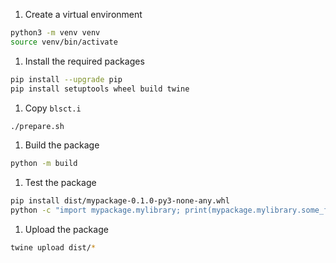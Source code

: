 1. Create a virtual environment

```bash
python3 -m venv venv
source venv/bin/activate
```

1. Install the required packages

```bash
pip install --upgrade pip
pip install setuptools wheel build twine
```

1. Copy `blsct.i`

```bash
./prepare.sh
```

1. Build the package

```bash
python -m build
```

1. Test the package

```bash
pip install dist/mypackage-0.1.0-py3-none-any.whl
python -c "import mypackage.mylibrary; print(mypackage.mylibrary.some_function())"
```

1. Upload the package

```bash
twine upload dist/*
```

